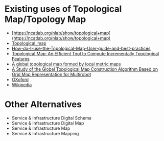 # Existing uses of Topological Map/Topology Map

* [https://ncatlab.org/nlab/show/topological+map](https://ncatlab.org/nlab/show/topological+map)
* [Topological_map](https://doc.cgal.org/Manual/3.1/doc_html/cgal_manual/Topological_map/Chapter_main.html)
* [How-do-I-use-the-Topological-Map-User-guide-and-best-practices](https://support.entuity.com/hc/en-us/articles/360002819098-How-do-I-use-the-Topological-Map-User-guide-and-best-practices)
* [Topological Map: An Efficient Tool to Compute Incrementally Topological Features ](https://link.springer.com/chapter/10.1007/11774938_1)
* [A global topological map formed by local metric maps](https://ieeexplore.ieee.org/document/724844)
* [A Study of the Global Topological Map Construction Algorithm Based on Grid Map Representation for Multirobot](https://ieeexplore.ieee.org/document/9861387)
* [OXoford](https://www.oxfordreference.com/display/10.1093/oi/authority.20110803104939207?p=emailAw8niFenT83i6&d=/10.1093/oi/authority.20110803104939207)
* [Wikipedia](https://en.wikipedia.org/wiki/Topological_map)

# Other Alternatives

* Service & Infrastructure Digital Schema
* Service & Infrastructure Digital Map
* Service & Infrastructure Map
* Service & Infrastructure Mapping
